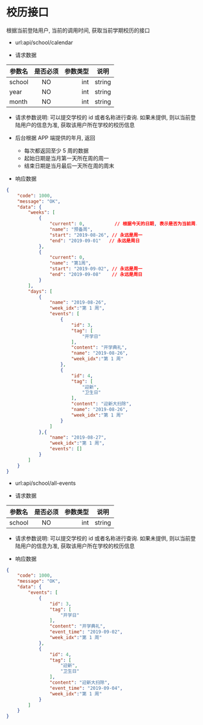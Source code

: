 # 校历接口

根据当前登陆用户, 当前的调用时间, 获取当前学期校历的接口

- url:api/school/calendar

-  请求数据

| 参数名       | 是否必须     | 参数类型  | 说明 |
| -------- |:----------:| -----:   | ----- |
| school  | NO      | int|string      | 可选参数, 学校的 ID 或名称 |
| year  | NO      | int|string      | 可选参数, 哪一年. 不提供则使用当前年 |
| month  | NO      | int|string      | 可选参数, 哪一月, 不提供则使用当前月 |

- 请求参数说明: 可以提交学校的 id 或者名称进行查询. 如果未提供, 则以当前登陆用户的信息为准, 获取该用户所在学校的校历信息
- 后台根据 APP 端提供的年月, 返回
  - 每次都返回至少 5 周的数据
  - 起始日期是当月第一天所在周的周一
  - 结束日期是当月最后一天所在周的周末

- 响应数据

``` json
{
    "code": 1000,
    "message": "OK",
    "data": {
        "weeks": [
            {
                "current": 0,           // 根据今天的日期, 表示是否为当前周. 1 表示是当前周, 0 表示不是
                "name": "预备周",
                "start": "2019-08-26", // 永远是周一
                "end": "2019-09-01"   // 永远是周日
            },
            {
                "current": 0,
                "name": "第1周",
                "start": "2019-09-02", // 永远是周一
                "end": "2019-09-08"    // 永远是周日
            }
        ],
        "days": [
            {
                "name": "2019-08-26",
                "week_idx":"第 1 周",
                "events": [
                    {
                        "id": 3,
                        "tag": [
                            "开学日"
                        ],
                        "content": "开学典礼",
                        "name": "2019-08-26",
                        "week_idx":"第 1 周"
                    },
                    {
                        "id": 4,
                        "tag": [
                            "迎新",
                            "卫生日"
                        ],
                        "content": "迎新大扫除",
                        "name": "2019-08-26",
                        "week_idx":"第 1 周"
                    }
                ]
            },{
                "name": "2019-08-27",
                "week_idx":"第 1 周",
                "events": []
            }
        ]
    }
}
```

- url:api/school/all-events

-  请求数据

| 参数名       | 是否必须     | 参数类型  | 说明 |
| -------- |:----------:| -----:   | ----- |
| school  | NO      | int|string      | 可选参数, 学校的 ID 或名称 |

- 请求参数说明: 可以提交学校的 id 或者名称进行查询. 如果未提供, 则以当前登陆用户的信息为准, 获取该用户所在学校的校历信息

- 响应数据

``` json
{
    "code": 1000,
    "message": "OK",
    "data": {
        "events": [
            {
                "id": 3,
                "tag": [
                    "开学日"
                ],
                "content": "开学典礼",
                "event_time": "2019-09-02",
                "week_idx":"第 1 周"
            },
            {
                "id": 4,
                "tag": [
                    "迎新",
                    "卫生日"
                ],
                "content": "迎新大扫除",
                "event_time": "2019-09-04",
                "week_idx":"第 1 周"
            }
        ]
    }
}
```